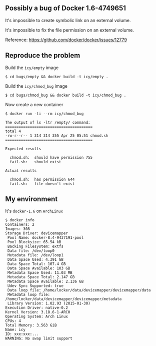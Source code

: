 ## Possibly a bug of Docker 1.6-4749651

It's impossible to create symbolic link
on an external volume.

It's impossible to fix the file permission
on an external volume.

Reference: https://github.com/docker/docker/issues/12779

## Reproduce the problem

Build the `icy/empty` image

    $ cd bugs/empty && docker build -t icy/empty .

Build the `icy/chmod_bug` image

    $ cd bugs/chmod_bug && docker build -t icy/chmod_bug .

Now create a new container

    $ docker run -ti --rm icy/chmod_bug

    The output of ls -ltr /empty/ command:
    =======================================
    total 4
    -rw-r--r-- 1 314 314 355 Apr 25 05:51 chmod.sh
    =======================================

    Expected results

      chmod.sh:  should have permission 755
      fail.sh:   should exist

    Actual results

      chmod.sh:  has permission 644
      fail.sh:   file doesn't exist

## My environment

It's `docker-1.6` on `ArchLinux`

    $ docker info
    Containers: 2
    Images: 308
    Storage Driver: devicemapper
     Pool Name: docker-8:4-9437191-pool
     Pool Blocksize: 65.54 kB
     Backing Filesystem: extfs
     Data file: /dev/loop0
     Metadata file: /dev/loop1
     Data Space Used: 4.391 GB
     Data Space Total: 107.4 GB
     Data Space Available: 103 GB
     Metadata Space Used: 11.03 MB
     Metadata Space Total: 2.147 GB
     Metadata Space Available: 2.136 GB
     Udev Sync Supported: true
     Data loop file: /home/locker/data/devicemapper/devicemapper/data
     Metadata loop file: /home/locker/data/devicemapper/devicemapper/metadata
     Library Version: 1.02.93 (2015-01-30)
    Execution Driver: native-0.2
    Kernel Version: 3.18.6-1-ARCH
    Operating System: Arch Linux
    CPUs: 4
    Total Memory: 3.563 GiB
    Name: icy
    ID: xxx:xxx:...
    WARNING: No swap limit support
